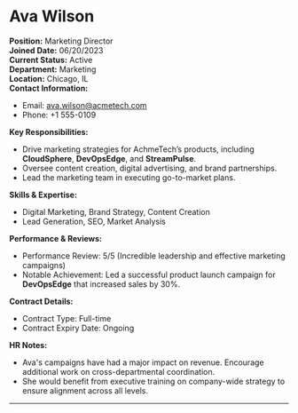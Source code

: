 # Ava Wilson

**Position:** Marketing Director  
**Joined Date:** 06/20/2023  
**Current Status:** Active  
**Department:** Marketing  
**Location:** Chicago, IL  
**Contact Information:**  
- Email: ava.wilson@acmetech.com  
- Phone: +1 555-0109  

**Key Responsibilities:**
- Drive marketing strategies for AchmeTech’s products, including **CloudSphere**, **DevOpsEdge**, and **StreamPulse**.
- Oversee content creation, digital advertising, and brand partnerships.
- Lead the marketing team in executing go-to-market plans.

**Skills & Expertise:**
- Digital Marketing, Brand Strategy, Content Creation
- Lead Generation, SEO, Market Analysis

**Performance & Reviews:**
- Performance Review: 5/5 (Incredible leadership and effective marketing campaigns)
- Notable Achievement: Led a successful product launch campaign for **DevOpsEdge** that increased sales by 30%.

**Contract Details:**
- Contract Type: Full-time  
- Contract Expiry Date: Ongoing  

**HR Notes:**
- Ava's campaigns have had a major impact on revenue. Encourage additional work on cross-departmental coordination.
- She would benefit from executive training on company-wide strategy to ensure alignment across all levels.
---
